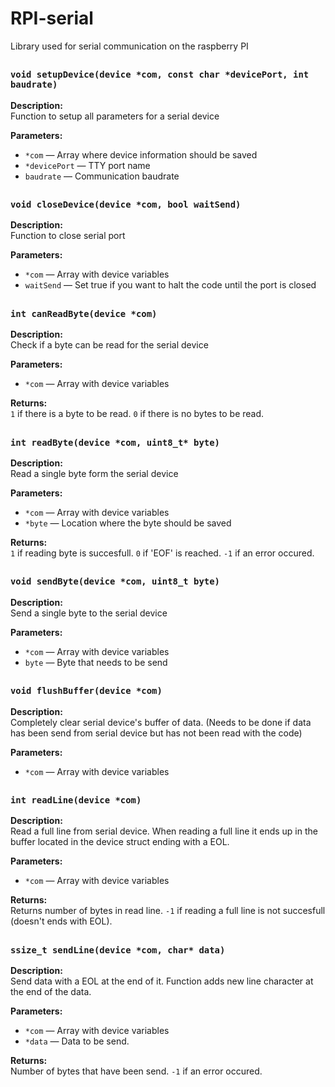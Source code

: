 # RPI-serial
Library used for serial communication on the raspberry PI
##
### `void setupDevice(device *com, const char *devicePort, int baudrate)`

**Description:**  
Function to setup all parameters for a serial device

**Parameters:**  
- `*com` — Array where device information should be saved 
- `*devicePort` — TTY port name 
- `baudrate` — Communication baudrate

##
### `void closeDevice(device *com, bool waitSend)`

**Description:**  
Function to close serial port

**Parameters:**  
- `*com` — Array with device variables
- `waitSend` — Set true if you want to halt the code until the port is closed

##
### `int canReadByte(device *com)`

**Description:**  
Check if a byte can be read for the serial device

**Parameters:**  
- `*com` — Array with device variables

**Returns:**  
`1` if there is a byte to be read.
`0` if there is no bytes to be read.

##
### `int readByte(device *com, uint8_t* byte)`

**Description:**  
Read a single byte form the serial device

**Parameters:**  
- `*com` — Array with device variables
- `*byte` — Location where the byte should be saved

**Returns:**  
`1` if reading byte is succesfull.
`0` if 'EOF' is reached.
`-1` if an error occured.

##
### `void sendByte(device *com, uint8_t byte)`

**Description:**  
Send a single byte to the serial device

**Parameters:**  
- `*com` — Array with device variables
- `byte` — Byte that needs to be send

##
### `void flushBuffer(device *com)`

**Description:**  
Completely clear serial device's buffer of data. (Needs to be done if data has been send from serial device but has not been read with the code)

**Parameters:**  
- `*com` — Array with device variables



##
### `int readLine(device *com)`

**Description:**  
Read a full line from serial device.
When reading a full line it ends up in the buffer located in the device struct ending with a EOL.

**Parameters:**  
- `*com` — Array with device variables

**Returns:**  
Returns number of bytes in read line.
`-1` if reading a full line is not succesfull (doesn't ends with EOL).

##
### `ssize_t sendLine(device *com, char* data)`

**Description:**  
Send data with a EOL at the end of it.
Function adds new line character at the end of the data.

**Parameters:**  
- `*com` — Array with device variables
- `*data` — Data to be send.

**Returns:**  
Number of bytes that have been send.
`-1` if an error occured.